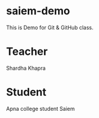 # saiem-demo
This is Demo for Git &amp; GitHub class.

# Teacher
Shardha Khapra

# Student
Apna college student Saiem
